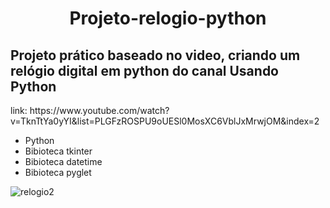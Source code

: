 <h1 align="center">  Projeto-relogio-python </h1>
<h2> Projeto prático baseado no video, criando um relógio digital em python do canal Usando Python </h2>
<link>link: https://www.youtube.com/watch?v=TknTtYa0yYI&list=PLGFzROSPU9oUESl0MosXC6VblJxMrwjOM&index=2</link>
<ul> 
  <li>Python</li>
  <li>Bibioteca tkinter</li>
  <li>Bibioteca datetime</li>
  <li>Bibioteca pyglet</li>
</ul>

![relogio2](https://user-images.githubusercontent.com/87831574/185694189-78ea27c7-ee0e-4af2-8e39-a8816a55c23c.png)

